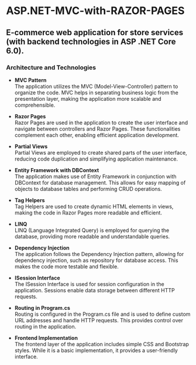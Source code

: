 # ASP.NET-MVC-with-RAZOR-PAGES
## E-commerce web application for store services (with backend technologies in ASP .NET Core 6.0). 

### Architecture and Technologies

- **MVC Pattern**  
The application utilizes the MVC (Model-View-Controller) pattern to organize the code. MVC helps in separating business logic from the presentation layer, making the application more scalable and comprehensible.

- **Razor Pages**  
Razor Pages are used in the application to create the user interface and navigate between controllers and Razor Pages. These functionalities complement each other, enabling efficient application development.

- **Partial Views**  
Partial Views are employed to create shared parts of the user interface, reducing code duplication and simplifying application maintenance.

- **Entity Framework with DBContext**  
The application makes use of Entity Framework in conjunction with DBContext for database management. This allows for easy mapping of objects to database tables and performing CRUD operations.

- **Tag Helpers**  
Tag Helpers are used to create dynamic HTML elements in views, making the code in Razor Pages more readable and efficient.

- **LINQ**  
LINQ (Language Integrated Query) is employed for querying the database, providing more readable and understandable queries.

- **Dependency Injection**  
The application follows the Dependency Injection pattern, allowing for dependency injection, such as repository for database access. This makes the code more testable and flexible.

- **ISession Interface**  
The ISession Interface is used for session configuration in the application. Sessions enable data storage between different HTTP requests.

- **Routing in Program.cs**  
Routing is configured in the Program.cs file and is used to define custom URL addresses and handle HTTP requests. This provides control over routing in the application.

- **Frontend Implementation**  
The frontend layer of the application includes simple CSS and Bootstrap styles. While it is a basic implementation, it provides a user-friendly interface.
